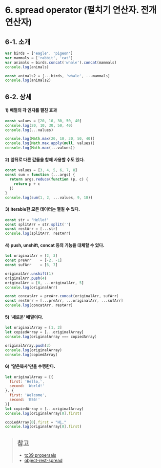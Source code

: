 # 6. spread operator (펼치기 연산자. 전개 연산자)

## 6-1. 소개

```js
var birds = ['eagle', 'pigeon']
var mammals = ['rabbit', 'cat']
var animals = birds.concat('whale').concat(mammals)
console.log(animals)

const animals2 = [...birds, 'whale', ...mammals]
console.log(animals2)
```

## 6-2. 상세

#### 1) 배열의 각 인자를 펼친 효과

```js
const values = [20, 10, 30, 50, 40]
console.log(20, 10, 30, 50, 40)
console.log(...values)

console.log(Math.max(20, 10, 30, 50, 40))
console.log(Math.max.apply(null, values))
console.log(Math.max(...values))
```

#### 2) 앞뒤로 다른 값들을 함께 사용할 수도 있다.

```js
const values = [3, 4, 5, 6, 7, 8]
const sum = function (...args) {
  return args.reduce(function (p, c) {
    return p + c
  })
}
console.log(sum(1, 2, ...values, 9, 10))
```

#### 3) iterable한  모든 데이터는 펼칠 수 있다.

```js
const str = 'Hello!'
const splitArr = str.split('')
const restArr = [...str]
console.log(splitArr, restArr)
```

#### 4) push, unshift, concat 등의 기능을 대체할 수 있다.

```js
let originalArr = [2, 3]
const preArr    = [-2, -1]
const sufArr    = [6, 7]

originalArr.unshift(1)
originalArr.push(4)
originalArr = [0, ...originalArr, 5]
console.log(originalArr)

const concatArr = preArr.concat(originalArr, sufArr)
const restArr = [...preArr, ...originalArr, ...sufArr]
console.log(concatArr, restArr)
```

#### 5) '새로운' 배열이다.

```js
let originalArray = [1, 2]
let copiedArray = [...originalArray]
console.log(originalArray === copiedArray)

originalArray.push(3)
console.log(originalArray)
console.log(copiedArray)
```

#### 6) '얕은복사'만을 수행한다.

```js
let originalArray = [{
  first: 'Hello,',
  second: 'World!'
}, {
  first: 'Welcome',
  second: 'ES6!'
}]
let copiedArray = [...originalArray]
console.log(originalArray[0].first)

copiedArray[0].first = "Hi,"
console.log(originalArray[0].first)
```

> ## 참고
> - [tc39 propersals](https://github.com/tc39/proposals)
> - [object-rest-spread](https://github.com/tc39/proposal-object-rest-spread)
